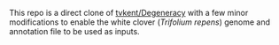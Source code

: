 This repo is a direct clone of [tvkent/Degeneracy](https://github.com/tvkent/Degeneracy) with a few minor modifications
to enable the white clover (_Trifolium repens_) genome and annotation file to be used as inputs. 

